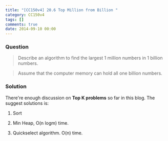 ```yaml
---
title: "[CC150v4] 20.6 Top Million from Billion "
category: CC150v4
tags: []
comments: true
date: 2014-09-10 00:00
---
```



### Question

> Describe an algorithm to find the largest 1 million numbers in 1 billion numbers.

> Assume that the computer memory can hold all one billion numbers.

### Solution

There're enough discussion on **Top K problems** so far in this blog. The suggest solutions is:

1. Sort

1. Min Heap, O(n logm) time.

1. Quickselect algorithm. O(n) time.
